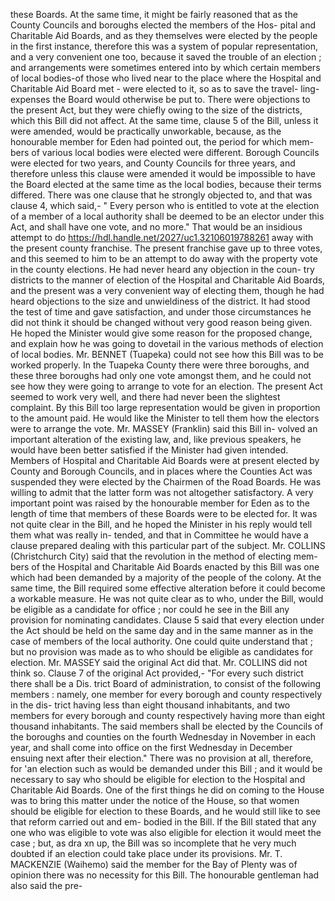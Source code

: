 these Boards. At the same time, it might be fairly reasoned that as the County Councils and boroughs elected the members of the Hos- pital and Charitable Aid Boards, and as they themselves were elected by the people in the first instance, therefore this was a system of popular representation, and a very convenient one too, because it saved the trouble of an election ; and arrangements were sometimes entered into by which certain members of local bodies-of those who lived near to the place where the Hospital and Charitable Aid Board met - were elected to it, so as to save the travel- ling-expenses the Board would otherwise be put to. There were objections to the present Act, but they were chiefly owing to the size of the districts, which this Bill did not affect. At the same time, clause 5 of the Bill, unless it were amended, would be practically unworkable, because, as the honourable member for Eden had pointed out, the period for which mem- bers of various local bodies were elected were different. Borough Councils were elected for two years, and County Councils for three years, and therefore unless this clause were amended it would be impossible to have the Board elected at the same time as the local bodies, because their terms differed. There was one clause that he strongly objected to, and that was clause 4, which said,- " Every person who is entitled to vote at the election of a member of a local authority shall be deemed to be an elector under this Act, and shall have one vote, and no more." That would be an insidious attempt to do https://hdl.handle.net/2027/uc1.32106019788261 away with the present county franchise. The present franchise gave up to three votes, and this seemed to him to be an attempt to do away with the property vote in the county elections. He had never heard any objection in the coun- try districts to the manner of election of the Hospital and Charitable Aid Boards, and the present was a very convenient way of electing them, though he had heard objections to the size and unwieldiness of the district. It had stood the test of time and gave satisfaction, and under those circumstances he did not think it should be changed without very good reason being given. He hoped the Minister would give some reason for the proposed change, and explain how he was going to dovetail in the various methods of election of local bodies. Mr. BENNET (Tuapeka) could not see how this Bill was to be worked properly. In the Tuapeka County there were three boroughs, and these three boroughs had only one vote amongst them, and he could not see how they were going to arrange to vote for an election. The present Act seemed to work very well, and there had never been the slightest complaint. By this Bill too large representation would be given in proportion to the amount paid. He would like the Minister to tell them how the electors were to arrange the vote. Mr. MASSEY (Franklin) said this Bill in- volved an important alteration of the existing law, and, like previous speakers, he would have been better satisfied if the Minister had given intended. Members of Hospital and Charitable Aid Boards were at present elected by County and Borough Councils, and in places where the Counties Act was suspended they were elected by the Chairmen of the Road Boards. He was willing to admit that the latter form was not altogether satisfactory. A very important point was raised by the honourable member for Eden as to the length of time that members of these Boards were to be elected for. It was not quite clear in the Bill, and he hoped the Minister in his reply would tell them what was really in- tended, and that in Committee he would have a clause prepared dealing with this particular part of the subject. Mr. COLLINS (Christchurch City) said that the revolution in the method of electing mem- bers of the Hospital and Charitable Aid Boards enacted by this Bill was one which had been demanded by a majority of the people of the colony. At the same time, the Bill required some effective alteration before it could become a workable measure. He was not quite clear as to who, under the Bill, would be eligible as a candidate for office ; nor could he see in the Bill any provision for nominating candidates. Clause 5 said that every election under the Act should be held on the same day and in the same manner as in the case of members of the local authority. One could quite understand that ; but no provision was made as to who should be eligible as candidates for election. Mr. MASSEY said the original Act did that. Mr. COLLINS did not think so. Clause 7 of the original Act provided,- "For every such district there shall be a Dis. trict Board of administration, to consist of the following members : namely, one member for every borough and county respectively in the dis- trict having less than eight thousand inhabitants, and two members for every borough and county respectively having more than eight thousand inhabitants. The said members shall be elected by the Councils of the boroughs and counties on the fourth Wednesday in November in each year, and shall come into office on the first Wednesday in December ensuing next after their election." There was no provision at all, therefore, for 'an election such as would be demanded under this Bill ; and it would be necessary to say who should be eligible for election to the Hospital and Charitable Aid Boards. One of the first things he did on coming to the House was to bring this matter under the notice of the House, so that women should be eligible for election to these Boards, and he would still like to see that reform carried out and em- bodied in the Bill. If the Bill stated that any one who was eligible to vote was also eligible for election it would meet the case ; but, as dra xn up, the Bill was so incomplete that he very much doubted if an election could take place under its provisions. Mr. T. MACKENZIE (Waihemo) said the member for the Bay of Plenty was of opinion there was no necessity for this Bill. The honourable gentleman had also said the pre- 